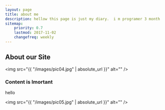 ```yaml
---
layout: page
title: about me
description: hellow this page is just my diary.  i m programer 3 month ago
sitemap:
    priority: 0.7
    lastmod: 2017-11-02
    changefreq: weekly
---
```

## About our Site

<span class="image left"><img src="{{ "/images/pic04.jpg" | absolute_url }}" alt="" /></span>


### Content is Imortant
<div class="box">
  <p>
hello
  </p>
</div>

<span class="image left"><img src="{{ "/images/pic05.jpg" | absolute_url }}" alt="" /></span>

